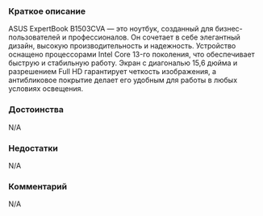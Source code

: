 ### **Краткое описание**
ASUS ExpertBook B1503CVA — это ноутбук, созданный для бизнес-пользователей и профессионалов. Он сочетает в себе элегантный дизайн, высокую производительность и надежность. Устройство оснащено процессорами Intel Core 13-го поколения, что обеспечивает быструю и стабильную работу. Экран с диагональю 15,6 дюйма и разрешением Full HD гарантирует четкость изображения, а антибликовое покрытие делает его удобным для работы в любых условиях освещения.

### **Достоинства**
N/A

### **Недостатки**
N/A

### **Комментарий**
N/A
